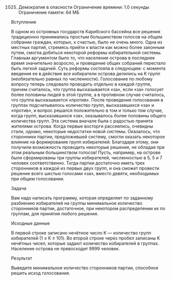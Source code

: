 1025. Демократия в опасности
Ограничение времени: 1.0 секунды
Ограничение памяти: 64 МБ

Вступление

В одном из островных государств Карибского бассейна все решения традиционно принимались простым большинством голосов на общем собрании граждан, которых, к счастью, было не очень много. Одна из местных партий, стремясь прийти к власти как можно более законным путем, смогла добиться некоторой реформы избирательной системы. Главным аргументом было то, что население острова в последнее время значительно возросло, и проведение общих собраний перестало быть легкой задачей.
Суть реформы состояла в следующем: с момента введения ее в действие все избиратели острова делились на K групп (необязательно равных по численности). Голосование по любому вопросу теперь следовало проводить отдельно в каждой группе, причем считалось, что группа высказывается «за», если «за» голосует более половины людей в этой группе, а в противном случае считалось, что группа высказывается «против». После проведения голосования в группах подсчитывалось количество групп, высказавшихся «за» и «против», и вопрос решался положительно в том и только том случае, когда групп, высказавшихся «за», оказывалось более половины общего количества групп.
Эта система вначале была с радостью принята жителями острова. Когда первые восторги рассеялись, очевидны стали, однако, некоторые недостатки новой системы. Оказалось, что сторонники партии, предложившей систему, смогли оказать некоторое влияние на формирование групп избирателей. Благодаря этому, они получили возможность проводить некоторые решения, не обладая при этом реальным большинством голосов!
Пусть, например, на острове были сформированы три группы избирателей, численностью в 5, 5 и 7 человек соответственно. Тогда партии достаточно иметь трех сторонников в каждой из первых двух групп, и она сможет провести решение всего шестью голосами «за», вместо девяти, необходимых при общем голосовании.

Задача

Вам надо написать программу, которая определяет по заданному разбиению избирателей на группы минимальное количество сторонников партии, достаточное, при некотором распределении их по группам, для принятия любого решения.

Исходные данные

В первой строке записано нечётное число K — количество групп избирателей (1 ≤ K ≤ 101). Во второй строке через пробел записаны K нечётных чисел, которые задают количество избирателей в группах. Население острова не превосходит 9999 человек.

Результат

Выведите минимальное количество сторонников партии, способное решить исход голосования.
